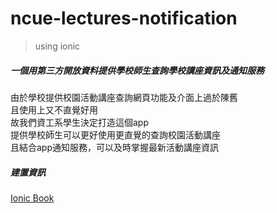 # ncue-lectures-notification

> using ionic

##### 一個用第三方開放資料提供學校師生查詢學校講座資訊及通知服務       

由於學校提供校園活動講座查詢網頁功能及介面上過於陳舊  
且使用上又不直覺好用   
故我們資工系學生決定打造這個app    
提供學校師生可以更好使用更直覺的查詢校園活動講座   
且結合app通知服務，可以及時掌握最新活動講座資訊    


##### 建置資訊   

[Ionic Book](http://ionicframework.com/docs/guide/)
